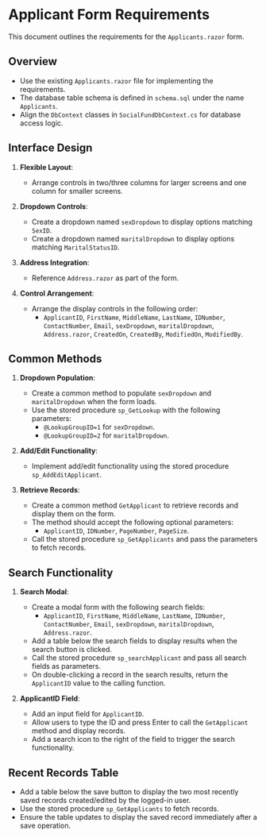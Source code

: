 # Applicant Form Requirements

This document outlines the requirements for the `Applicants.razor` form.

## Overview

- Use the existing `Applicants.razor` file for implementing the requirements.
- The database table schema is defined in `schema.sql` under the name `Applicants`.
- Align the `DbContext` classes in `SocialFundDbContext.cs` for database access logic.

## Interface Design

1. **Flexible Layout**:
   - Arrange controls in two/three columns for larger screens and one column for smaller screens.

2. **Dropdown Controls**:
   - Create a dropdown named `sexDropdown` to display options matching `SexID`.
   - Create a dropdown named `maritalDropdown` to display options matching `MaritalStatusID`.

3. **Address Integration**:
   - Reference `Address.razor` as part of the form.

4. **Control Arrangement**:
   - Arrange the display controls in the following order:
     - `ApplicantID`, `FirstName`, `MiddleName`, `LastName`, `IDNumber`, `ContactNumber`, `Email`, `sexDropdown`, `maritalDropdown`, `Address.razor`, `CreatedOn`, `CreatedBy`, `ModifiedOn`, `ModifiedBy`.

## Common Methods

1. **Dropdown Population**:
   - Create a common method to populate `sexDropdown` and `maritalDropdown` when the form loads.
   - Use the stored procedure `sp_GetLookup` with the following parameters:
     - `@LookupGroupID=1` for `sexDropdown`.
     - `@LookupGroupID=2` for `maritalDropdown`.

2. **Add/Edit Functionality**:
   - Implement add/edit functionality using the stored procedure `sp_AddEditApplicant`.

3. **Retrieve Records**:
   - Create a common method `GetApplicant` to retrieve records and display them on the form.
   - The method should accept the following optional parameters:
     - `ApplicantID`, `IDNumber`, `PageNumber`, `PageSize`.
   - Call the stored procedure `sp_GetApplicants` and pass the parameters to fetch records.

## Search Functionality

1. **Search Modal**:
   - Create a modal form with the following search fields:
     - `ApplicantID`, `FirstName`, `MiddleName`, `LastName`, `IDNumber`, `ContactNumber`, `Email`, `sexDropdown`, `maritalDropdown`, `Address.razor`.
   - Add a table below the search fields to display results when the search button is clicked.
   - Call the stored procedure `sp_searchApplicant` and pass all search fields as parameters.
   - On double-clicking a record in the search results, return the `ApplicantID` value to the calling function.

2. **ApplicantID Field**:
   - Add an input field for `ApplicantID`.
   - Allow users to type the ID and press Enter to call the `GetApplicant` method and display records.
   - Add a search icon to the right of the field to trigger the search functionality.

## Recent Records Table

- Add a table below the save button to display the two most recently saved records created/edited by the logged-in user.
- Use the stored procedure `sp_GetApplicants` to fetch records.
- Ensure the table updates to display the saved record immediately after a save operation.
